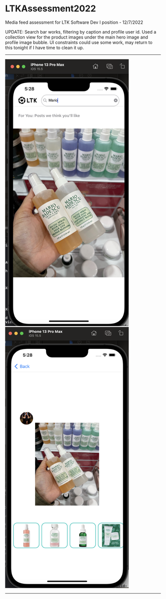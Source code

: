 # LTKAssessment2022
Media feed assessment for LTK Software Dev I position - 12/7/2022

UPDATE: Search bar works, filtering by caption and profile user id. Used a collection view for the product images under the main hero image and profile image bubble. UI constraints could use some work, may return to this tonight if I have time to clean it up.
<hr size="5">
<p float="left">
  <img src="Preview1.png" width="400" />
  <img src="Preview2.png" width="400" height="845" /> 
</p>
<hr size="5">

